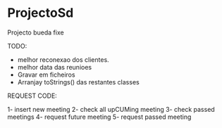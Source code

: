 ProjectoSd
==========

Projecto bueda fixe


TODO:

- melhor reconexao dos clientes.
- melhor data das reunioes
- Gravar em ficheiros
- Arranjay toStrings() das restantes classes




REQUEST CODE:

1- insert new meeting
2- check all upCUMing meeting
3- check passed meetings
4- request future meeting
5- request passed meeting


